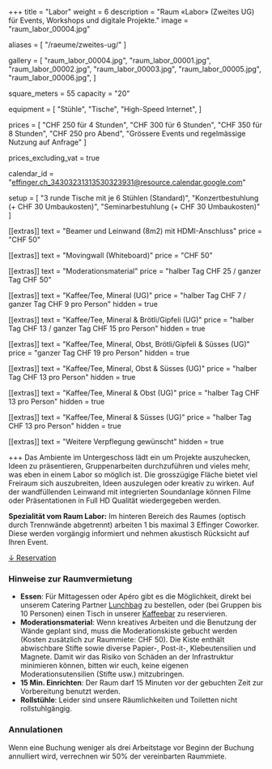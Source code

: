 +++
title = "Labor"
weight = 6
description = "Raum «Labor» (Zweites UG) für Events, Workshops und digitale Projekte."
image = "raum_labor_00004.jpg"

aliases = [
    "/raeume/zweites-ug/"
]

gallery = [
  "raum_labor_00004.jpg",
  "raum_labor_00001.jpg",
  "raum_labor_00002.jpg",
  "raum_labor_00003.jpg",
  "raum_labor_00005.jpg",
  "raum_labor_00006.jpg",
]

square_meters = 55
capacity = "20"

equipment = [
  "Stühle",
  "Tische",
  "High-Speed Internet",
]

prices = [
  "CHF 250 für 4 Stunden",
  "CHF 300 für 6 Stunden",
  "CHF 350 für 8 Stunden",
  "CHF 250 pro Abend",
  "Grössere Events und regelmässige Nutzung auf Anfrage"
]

prices_excluding_vat = true

calendar_id = "effinger.ch_34303231313530323931@resource.calendar.google.com"

setup = [
  "3 runde Tische mit je 6 Stühlen (Standard)",
  "Konzertbestuhlung (+ CHF 30 Umbaukosten)",
  "Seminarbestuhlung (+ CHF 30 Umbaukosten)"
]

[[extras]]
text = "Beamer und Leinwand (8m2) mit HDMI-Anschluss"
price = "CHF 50"

[[extras]]
text = "Movingwall (Whiteboard)"
price = "CHF 50"

[[extras]]
text = "Moderationsmaterial"
price = "halber Tag CHF 25 / ganzer Tag CHF 50"

[[extras]]
text = "Kaffee/Tee, Mineral (UG)"
price = "halber Tag CHF 7 / ganzer Tag CHF 9 pro Person"
hidden = true

[[extras]]
text = "Kaffee/Tee, Mineral & Brötli/Gipfeli (UG)"
price = "halber Tag CHF 13 / ganzer Tag CHF 15 pro Person"
hidden = true

[[extras]]
text = "Kaffee/Tee, Mineral, Obst,  Brötli/Gipfeli & Süsses (UG)"
price = "ganzer Tag CHF 19 pro Person"
hidden = true

[[extras]]
text = "Kaffee/Tee, Mineral, Obst & Süsses (UG)"
price = "halber Tag CHF 13 pro Person"
hidden = true

[[extras]]
text = "Kaffee/Tee, Mineral & Obst (UG)"
price = "halber Tag CHF 13 pro Person"
hidden = true

[[extras]]
text = "Kaffee/Tee, Mineral & Süsses (UG)"
price = "halber Tag CHF 13 pro Person"
hidden = true

[[extras]]
text = "Weitere Verpflegung gewünscht"
hidden = true

+++
Das Ambiente im Untergeschoss lädt ein um Projekte auszuhecken, Ideen zu präsentieren, Gruppenarbeiten durchzuführen und vieles mehr, was eben in einem Labor so möglich ist. Die grosszügige Fläche bietet viel Freiraum sich auszubreiten, Ideen auszulegen oder kreativ zu wirken. Auf der wandfüllenden Leinwand mit integrierten Soundanlage können Filme oder Präsentationen in Full HD Qualität wiedergegeben werden.

**Spezialität vom Raum Labor:** Im hinteren Bereich des Raumes (optisch durch Trennwände abgetrennt) arbeiten 1 bis maximal 3 Effinger Coworker. Diese werden vorgängig informiert und nehmen akustisch Rücksicht auf Ihren Event.

<div class="local-scroll">
 <a href="#reservation" class="btn btn-mod btn-border btn-round btn-medium">&darr; Reservation</a>
</div>


### Hinweise zur Raumvermietung

* **Essen**: Für Mittagessen oder Apéro gibt es die Möglichkeit, direkt bei unserem Catering Partner [Lunchbag](https://www.lunchbag.ch/) zu bestellen, oder (bei Gruppen bis 10 Personen) einen Tisch in unserer [Kaffeebar](/kaffeebar/) zu reservieren.
* **Moderationsmaterial**: Wenn kreatives Arbeiten und die Benutzung der Wände geplant sind, muss die Moderationskiste gebucht werden (Kosten zusätzlich zur Raummiete: CHF 50). Die Kiste enthält abwischbare Stifte sowie diverse Papier-, Post-it-, Klebeutensilien und Magnete. Damit wir das Risiko von Schäden an der Infrastruktur minimieren können, bitten wir euch, keine eigenen Moderationsutensilien (Stifte usw.) mitzubringen.
* **15 Min. Einrichten**: Der Raum darf 15 Minuten vor der gebuchten Zeit zur Vorbereitung benutzt werden.
* **Rollstühle**: Leider sind unsere Räumlichkeiten und Toiletten nicht rollstuhlgängig.


### Annulationen

Wenn eine Buchung weniger als drei Arbeitstage vor Beginn der Buchung annulliert wird, verrechnen wir 50% der vereinbarten Raummiete.
